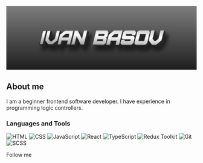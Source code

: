 ![Header](https://github.com/IvanBasov94/IvanBasov94/blob/main/assets/header.png)

## About me
I am a beginner frontend software developer.
I have experience in programming logic controllers.

### Languages and Tools
![HTML](https://img.shields.io/badge/-HTML-4d4d4d?style=for-the-badge&logo=HTML5&logoColor=e44d26)
![CSS](https://img.shields.io/badge/-CSS-4d4d4d?style=for-the-badge&logo=CSS3&logoColor=264de4)
![JavaScript](https://img.shields.io/badge/-JavaScript-4d4d4d?style=for-the-badge&logo=JavaScript&logoColor=f7dc1c)
![React](https://img.shields.io/badge/-React-4d4d4d?style=for-the-badge&logo=React&logoColor=00d8ff)
![TypeScript](https://img.shields.io/badge/-TypeScript-4d4d4d?style=for-the-badge&logo=TypeScript&logoColor=007acd)
![Redux Toolkit](https://img.shields.io/badge/-Redux_Toolkit-4d4d4d?style=for-the-badge&logo=Redux&logoColor=7649bb)
![Git](https://img.shields.io/badge/-Git-4d4d4d?style=for-the-badge&logo=Git&logoColor=ef5032)
![SCSS](https://img.shields.io/badge/-SCSS-4d4d4d?style=for-the-badge&logo=Sass&logoColor=be608b)


Follow me

